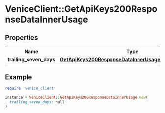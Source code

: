 # VeniceClient::GetApiKeys200ResponseDataInnerUsage

## Properties

| Name | Type | Description | Notes |
| ---- | ---- | ----------- | ----- |
| **trailing_seven_days** | [**GetApiKeys200ResponseDataInnerUsageTrailingSevenDays**](GetApiKeys200ResponseDataInnerUsageTrailingSevenDays.md) |  |  |

## Example

```ruby
require 'venice_client'

instance = VeniceClient::GetApiKeys200ResponseDataInnerUsage.new(
  trailing_seven_days: null
)
```

